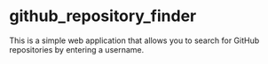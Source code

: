 # github_repository_finder
This is a simple web application that allows you to search for GitHub repositories by entering a username.
